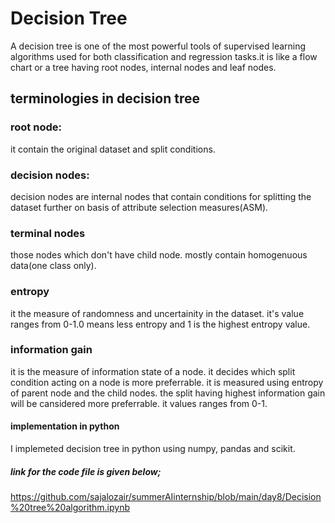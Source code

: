 # Decision Tree
A decision tree is one of the most powerful tools of supervised learning algorithms used for both classification and regression tasks.it is like a flow chart or a tree having root nodes, internal nodes and leaf nodes. 
## terminologies in decision tree
### root node:
it contain the original dataset and split conditions.
### decision nodes:
decision nodes are internal nodes that contain conditions for splitting the dataset further on basis of attribute selection measures(ASM).
### terminal nodes
those nodes which don't have child node. mostly contain homogenuous data(one class only).
### entropy
it the measure of randomness and uncertainity in the dataset. it's value ranges from 0-1.0 means less entropy and 1 is the highest entropy value.
### information gain
it is the measure of information state of a node. it decides which split condition acting on a node is more preferrable. it is measured using entropy of parent node and the child nodes. the split having highest information gain will be cansidered more preferrable. it values ranges from 0-1.
#### implementation in python
I implemeted decision tree in python using numpy, pandas and scikit.
##### link for the code file is given below;
https://github.com/sajalozair/summerAIinternship/blob/main/day8/Decision%20tree%20algorithm.ipynb

